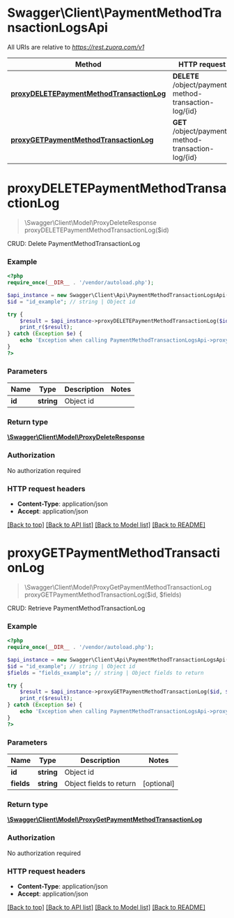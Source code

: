 # Swagger\Client\PaymentMethodTransactionLogsApi

All URIs are relative to *https://rest.zuora.com/v1*

Method | HTTP request | Description
------------- | ------------- | -------------
[**proxyDELETEPaymentMethodTransactionLog**](PaymentMethodTransactionLogsApi.md#proxyDELETEPaymentMethodTransactionLog) | **DELETE** /object/payment-method-transaction-log/{id} | CRUD: Delete PaymentMethodTransactionLog
[**proxyGETPaymentMethodTransactionLog**](PaymentMethodTransactionLogsApi.md#proxyGETPaymentMethodTransactionLog) | **GET** /object/payment-method-transaction-log/{id} | CRUD: Retrieve PaymentMethodTransactionLog


# **proxyDELETEPaymentMethodTransactionLog**
> \Swagger\Client\Model\ProxyDeleteResponse proxyDELETEPaymentMethodTransactionLog($id)

CRUD: Delete PaymentMethodTransactionLog



### Example
```php
<?php
require_once(__DIR__ . '/vendor/autoload.php');

$api_instance = new Swagger\Client\Api\PaymentMethodTransactionLogsApi();
$id = "id_example"; // string | Object id

try {
    $result = $api_instance->proxyDELETEPaymentMethodTransactionLog($id);
    print_r($result);
} catch (Exception $e) {
    echo 'Exception when calling PaymentMethodTransactionLogsApi->proxyDELETEPaymentMethodTransactionLog: ', $e->getMessage(), PHP_EOL;
}
?>
```

### Parameters

Name | Type | Description  | Notes
------------- | ------------- | ------------- | -------------
 **id** | **string**| Object id |

### Return type

[**\Swagger\Client\Model\ProxyDeleteResponse**](../Model/ProxyDeleteResponse.md)

### Authorization

No authorization required

### HTTP request headers

 - **Content-Type**: application/json
 - **Accept**: application/json

[[Back to top]](#) [[Back to API list]](../../README.md#documentation-for-api-endpoints) [[Back to Model list]](../../README.md#documentation-for-models) [[Back to README]](../../README.md)

# **proxyGETPaymentMethodTransactionLog**
> \Swagger\Client\Model\ProxyGetPaymentMethodTransactionLog proxyGETPaymentMethodTransactionLog($id, $fields)

CRUD: Retrieve PaymentMethodTransactionLog



### Example
```php
<?php
require_once(__DIR__ . '/vendor/autoload.php');

$api_instance = new Swagger\Client\Api\PaymentMethodTransactionLogsApi();
$id = "id_example"; // string | Object id
$fields = "fields_example"; // string | Object fields to return

try {
    $result = $api_instance->proxyGETPaymentMethodTransactionLog($id, $fields);
    print_r($result);
} catch (Exception $e) {
    echo 'Exception when calling PaymentMethodTransactionLogsApi->proxyGETPaymentMethodTransactionLog: ', $e->getMessage(), PHP_EOL;
}
?>
```

### Parameters

Name | Type | Description  | Notes
------------- | ------------- | ------------- | -------------
 **id** | **string**| Object id |
 **fields** | **string**| Object fields to return | [optional]

### Return type

[**\Swagger\Client\Model\ProxyGetPaymentMethodTransactionLog**](../Model/ProxyGetPaymentMethodTransactionLog.md)

### Authorization

No authorization required

### HTTP request headers

 - **Content-Type**: application/json
 - **Accept**: application/json

[[Back to top]](#) [[Back to API list]](../../README.md#documentation-for-api-endpoints) [[Back to Model list]](../../README.md#documentation-for-models) [[Back to README]](../../README.md)

